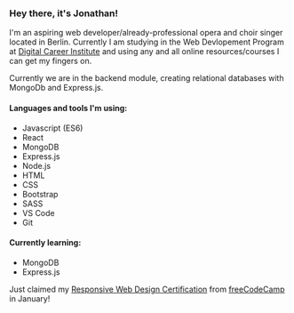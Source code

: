 ### Hey there, it's Jonathan!

I'm an aspiring web developer/already-professional opera and choir singer located in Berlin. Currently I am studying in the Web Devlopement Program at [Digital Career Institute](https://digitalcareerinstitute.org) and using any and all online resources/courses I can get my fingers on.

Currently we are in the backend module, creating relational databases with MongoDb and Express.js.

#### Languages and tools I'm using: ####
 - Javascript (ES6)
 - React
 - MongoDB
 - Express.js
 - Node.js
 - HTML
 - CSS
 - Bootstrap
 - SASS
 - VS Code
 - Git
 
#### Currently learning: ####
 - MongoDB
 - Express.js 

Just claimed my [Responsive Web Design Certification](https://www.freecodecamp.org/certification/jonathanshine/responsive-web-design) from [freeCodeCamp](https://www.freecodecamp.org/jonathanshine) in January!

<!--
**jonathanshine/jonathanshine** is a ✨ _special_ ✨ repository because its `README.md` (this file) appears on your GitHub profile.

Here are some ideas to get you started:

- 🔭 I’m currently working on ...
- 🌱 I’m currently learning ...
- 👯 I’m looking to collaborate on ...
- 🤔 I’m looking for help with ...
- 💬 Ask me about ...
- 📫 How to reach me: ...
- 😄 Pronouns: ...
- ⚡ Fun fact: ...
-->
